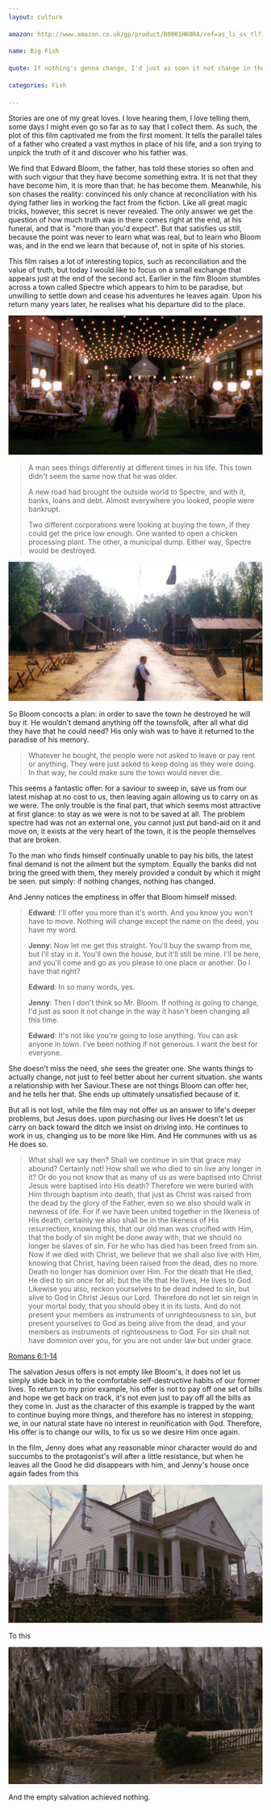 ```yaml
---
layout: culture

amazon: http://www.amazon.co.uk/gp/product/B0001HK0RA/ref=as_li_ss_tl?ie=UTF8&tag=theothevawil-21&linkCode=as2&camp=1634&creative=19450&creativeASIN=B0001HK0RA

name: Big Fish

quote: If nothing's gonna change, I'd just as soon it not change in the way things haven't been changing all this time.

categories: Fish

---
```

Stories are one of my great loves. I love hearing them, I love telling them, some days I might even go so far as to say that I collect them. As such, the plot of this film captivated me from the first moment. It tells the parallel tales of a father who created a vast mythos in place of his life, and a son trying to unpick the truth of it and discover who his father was.

We find that Edward Bloom, the father, has told these stories so often and with such vigour that they have become something extra. It is not that they have become him, it is more than that: he has become them. Meanwhile, his son chases the reality: convinced his only chance at reconciliation with his dying father lies in working  the fact from the fiction. Like all great magic tricks, however, this secret is never revealed.  The only answer we get the question of how much truth was in there comes right  at the end, at his funeral, and that is "more than you'd expect". But that satisfies us still, because the point was never to learn what was real, but to learn who Bloom was, and in the end we learn that because of, not in spite of his stories.

This film raises a lot of interesting topics, such as reconciliation and the value of truth, but today I would like to focus on a small exchange that appears just at the end of the second act.  Earlier in the film Bloom stumbles across a town called Spectre which appears to him to be paradise, but unwilling to settle down and cease his adventures he leaves again. Upon his return many years later, he realises what his departure did to the place.

![The Spectre of Bloom's youth](/resources/images/posts/fish/1.jpg)

>A man sees things differently at different times in his life. This town didn't seem the same now that he was older.
>
>A new road had brought the outside world to Spectre, and with it, banks, loans and debt. Almost everywhere you looked, people were bankrupt.
>
>Two different corporations were  looking at buying the town, if they could get the price low enough. One wanted to open a chicken processing plant. The other, a municipal dump. Either way, Spectre would be destroyed.

![The Spectre Bloom returns to](/resources/images/posts/fish/2.jpg)

So Bloom concocts a plan: in order to save the town he destroyed he will buy it. He wouldn't demand anything off the townsfolk, after all what did they have that he could need? His only wish was to have it returned to the paradise of his memory.

>Whatever he bought, the people were not asked to leave or pay rent or anything. They were just asked to keep doing as they were doing. In that way, he could make sure the town would never die.

This seems a fantastic offer: for a saviour to sweep in, save us from our latest mishap at no cost to us, then leaving again allowing us to carry on as we were. The only trouble is the final part, that which seems most attractive at first glance: to stay as we were is not to be saved at all. The problem spectre had was not an external one, you cannot just put band-aid on it and move on, it exists at the very heart of the town, it is the people themselves that are broken.

To the man who finds himself continually unable to pay his bills, the latest final demand is not the ailment but the symptom. Equally the banks did not bring the greed with them, they merely provided a conduit by which it might be seen. put simply: if nothing changes, nothing has changed.

And Jenny notices the emptiness in offer that Bloom himself missed:

>**Edward**: I'll offer you more than it's worth. And you know you won't have to move. Nothing will change except the name on the deed, you have my word.
>
>**Jenny**: Now let me get this straight. You'll buy the swamp from me, but I'll stay in it. You'll own the house, but it'll still be mine. I'll be here, and you'll come and go as you please to one place or another. Do I have that right?
>
>**Edward**: In so many words, yes.
>
>**Jenny**: Then I don't think so Mr. Bloom. If nothing is going to change, I'd just as soon it not change in the way it hasn't been changing all this time.
>
>**Edward**: It's not like you're going to lose anything. You can ask anyone in town. I've been nothing if not generous. I want the best for everyone.

She doesn't miss the need, she sees the greater one. She wants things to actually change, not just to feel better about her current situation. she wants a relationship with her Saviour.These are not things Bloom can offer her, and he tells her that.  She ends up ultimately unsatisfied because of it.

But all is not lost, while the film may not offer us an answer to life's deeper problems, but Jesus does. upon purchasing our lives He doesn't let us carry on back toward the ditch we insist on driving into. He continues to work in us, changing us to be more like Him.  And He communes with us as He does so.

>What shall we say then? Shall we continue in sin that grace may abound? Certainly not! How shall we who died to sin live any longer in it? Or do you not know that as many of us as were baptised into Christ Jesus were baptised into His death? Therefore we were buried with Him through baptism into death, that just as Christ was raised from the dead by the glory of the Father, even so we also should walk in newness of life. For if we have been united together in the likeness of His death, certainly we also shall be in the likeness of His resurrection, knowing this, that our old man was crucified with Him, that the body of sin might be done away with, that we should no longer be slaves of sin. For he who has died has been freed from sin. Now if we died with Christ, we believe that we shall also live with Him, knowing that Christ, having been raised from the dead, dies no more. Death no longer has dominion over Him. For the death that He died, He died to sin once for all; but the life that He lives, He lives to God. Likewise you also, reckon yourselves to be dead indeed to sin, but alive to God in Christ Jesus our Lord. Therefore do not let sin reign in your mortal body, that you should obey it in its lusts. And do not present your members as instruments of unrighteousness to sin, but present yourselves to God as being alive from the dead, and your members as instruments of righteousness to God. For sin shall not have dominion over you, for you are not under law but under grace.

[Romans 6:1-14](http://www.youversion.com/bible/rom.6.nkjv)

The salvation Jesus offers is not empty like Bloom's, it does not let us simply slide back in to the comfortable self-destructive habits of our former lives. To return to my prior example, his offer is not to pay off one set of bills and hope we get back on track, it's not even just to pay off all the bills as they come in. Just as the character of this example is trapped by the want to continue buying more things, and therefore has no interest in stopping; we, in our natural state have no interest in reunification with God. Therefore, His offer is to change our wills, to fix us so we desire Him once again. 

In the film, Jenny does what any reasonable minor character would do and succumbs to the protagonist's will after a little resistance, but when he leaves all the Good he did disappears with him, and Jenny's house once again fades from this

![Restored house](/resources/images/posts/fish/3.jpg)

To this

![Delapidated house](/resources/images/posts/fish/4.jpg)

And the empty salvation achieved nothing.
